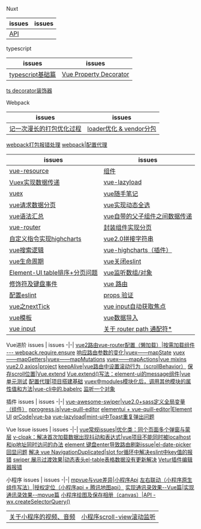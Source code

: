 Nuxt

issues | issues
-|-|
[API](https://github.com/Narutocc/Vue/issues/84)|

typescript

issues | issues
-|-|
[typescript基础篇](https://github.com/Narutocc/Vue/issues/75)|[Vue Property Decorator](https://github.com/Narutocc/Vue/issues/76)
[ts decorator装饰器](https://github.com/Narutocc/Vue/issues/79)

Webpack

issues | issues
-|-|
[记一次漫长的打包优化过程](https://github.com/Narutocc/Vue/issues/90)|[loader优化 & vendor分包](https://github.com/Narutocc/Vue/issues/91)
[webpack打包报错处理](https://github.com/Narutocc/Vue/issues/92)
[webpack](https://github.com/Narutocc/text-share/issues/8)|[配置代理](https://github.com/Narutocc/text-share/issues/78)


issues | issues
-|-|
[vue-resource](https://github.com/Narutocc/Vue/issues/1)|[组件](https://github.com/Narutocc/Vue/issues/2)
[Vuex实现数据传递](https://github.com/Narutocc/Vue/issues/3)|[vue-lazyload](https://github.com/Narutocc/Vue/issues/4)
[vuex](https://github.com/Narutocc/Vue/issues/5)|[vue随手笔记](https://github.com/Narutocc/Vue/issues/6)
[vue请求数据分页](https://github.com/Narutocc/Vue/issues/7)|[vue实现动态全选](https://github.com/Narutocc/Vue/issues/8)
[vue语法汇总](https://github.com/Narutocc/Vue/issues/9)|[vue自带的父子组件之间数据传递](https://github.com/Narutocc/Vue/issues/10)
[vue-router](https://github.com/Narutocc/Vue/issues/11)|[封装组件实现分页](https://github.com/Narutocc/Vue/issues/12)
[自定义指令实现highcharts](https://github.com/Narutocc/Vue/issues/13)|[vue2.0拼接字符串](https://github.com/Narutocc/Vue/issues/14)
[vue搜索逻辑](https://github.com/Narutocc/Vue/issues/15)|[vue-highcharts（插件）](https://github.com/Narutocc/Vue/issues/16)
[vue生命周期](https://github.com/Narutocc/Vue/issues/17)|[vue关闭eslint](https://github.com/Narutocc/Vue/issues/18)
[Element-UI table排序+分页问题](https://github.com/Narutocc/Vue/issues/19)|[vue监听数组/对象](https://github.com/Narutocc/Vue/issues/20)
[修饰符及键盘事件](https://github.com/Narutocc/Vue/issues/28)|[vue 路由](https://github.com/Narutocc/Vue/issues/32)
[配置eslint](https://github.com/Narutocc/Vue/issues/40)|[props 验证](https://github.com/Narutocc/Vue/issues/46)
[vue之nextTick](https://github.com/Narutocc/Vue/issues/48)|[vue input自动获取焦点](https://github.com/Narutocc/Vue/issues/49)
[vue模板](https://github.com/Narutocc/Vue/issues/52)|[vue数据导入](https://github.com/Narutocc/Vue/issues/67)
[vue input](https://github.com/Narutocc/Vue/issues/74)|[关于 router path 通配符*](https://github.com/Narutocc/Vue/issues/77)

Vue进阶
issues | issues
-|-|
[vue2路由vue-router配置（懒加载）](https://github.com/Narutocc/Vue/issues/21)|[按需加载组件 --- webpack.require.ensure](https://github.com/Narutocc/Vue/issues/22)
[响应路由参数的变化](https://github.com/Narutocc/Vue/issues/23)|[vuex——mapState](https://github.com/Narutocc/Vue/issues/25)
[vuex——mapGetters](https://github.com/Narutocc/Vue/issues/24)|[vuex——mapMutations](https://github.com/Narutocc/Vue/issues/26)
[vuex——mapActions](https://github.com/Narutocc/Vue/issues/27)|[vue mixins](https://github.com/Narutocc/Vue/issues/29)
[vue2.0 axios](https://github.com/Narutocc/Vue/issues/34)|[project](https://github.com/Narutocc/Vue/issues/38)
[keepAlive](https://github.com/Narutocc/Vue/issues/41)|[vue路由中设置滚动行为（scrollBehavior）](https://github.com/Narutocc/Vue/issues/42)
[保存scroll位置](https://github.com/Narutocc/Vue/issues/43)|[Vue.extend](https://github.com/Narutocc/Vue/issues/62)
[Vue.extend()写法：element-ui的message组件](https://github.com/Narutocc/Vue/issues/63)|[vue单元测试](https://github.com/Narutocc/Vue/issues/64)
[配置代理](https://github.com/Narutocc/Vue/issues/69)|[项目搭建基础](https://github.com/Narutocc/Vue/issues/72)
[vuex中modules模块化后，调用其他模块的属性值和方法](https://github.com/Narutocc/Vue/issues/78)|[vue-cli中的.babelrc](https://github.com/Narutocc/Vue/issues/85)
[监听一个对象](https://github.com/Narutocc/Vue/issues/87)

插件
issues | issues
-|-|
[vue-awesome-swiper](https://github.com/Narutocc/Vue/issues/30)|[vue2.0+sass定义全局变量（组件）](https://github.com/Narutocc/Vue/issues/31)
[nprogress.js](https://github.com/Narutocc/Vue/issues/33)|[vue-quill-editor](https://github.com/Narutocc/Vue/issues/35)
[elementui + vue-quill-editor](https://github.com/Narutocc/Vue/issues/36)|[Element UI](https://github.com/Narutocc/Vue/issues/37)
[qrCode](https://github.com/Narutocc/Vue/issues/39)|[vue-ba](https://github.com/Narutocc/Vue/issues/50)
[vue-lazyload](https://github.com/Narutocc/Vue/issues/51)|[mint-ui中Toast重复弹出问题](https://github.com/Narutocc/Vue/issues/57)

Vue Issue
issues | issues
-|-|
[vue常规issues](https://github.com/Narutocc/Vue/issues/44)|[优化类：同个页面多个弹窗与蒙层](https://github.com/Narutocc/Vue/issues/45)
[v-cloak：解决首次加载数据出现抖动和表达式](https://github.com/Narutocc/Vue/issues/47)|[vue项目不能同时被localhost和ip地址同时访问的办法](https://github.com/Narutocc/Vue/issues/58)
[element 键盘enter导致路由刷新issue](https://github.com/Narutocc/Vue/issues/68)|[el-date-picker 回显问题](https://github.com/Narutocc/Vue/issues/70)
[解决 vue NavigationDuplicated](https://github.com/Narutocc/Vue/issues/71)|[slot for循环中解决eslint中key值的报错](https://github.com/Narutocc/Vue/issues/73)
[swiper 展示过渡效果](https://github.com/Narutocc/Vue/issues/86)|[动态表头el-table表格数据没有更新解决](https://github.com/Narutocc/Vue/issues/88)
[Vetur插件编辑器报错](https://github.com/Narutocc/Vue/issues/89)

小程序
issues | issues
-|-|
[mpvue与vue差异](https://github.com/Narutocc/Vue/issues/53)|[小程序Api](https://github.com/Narutocc/Vue/issues/54)
[左右联动（小程序原生组件写法）](https://github.com/Narutocc/Vue/issues/55)|[授权定位（小程序api + 腾讯地图api）](https://github.com/Narutocc/Vue/issues/56)
[实现通讯录效果--Vue篇](https://github.com/Narutocc/Vue/issues/59)|[实现通讯录效果--mpvue篇](https://github.com/Narutocc/Vue/issues/60)
[小程序绘图及保存相册（canvas）](https://github.com/Narutocc/Vue/issues/61)|[API - wx.createSelectorQuery()](https://github.com/Narutocc/Vue/issues/65)

<table>
  <tr>
   <td><a href="https://github.com/Narutocc/Vue/issues/66"/>关于小程序的视频、音频</td>
   <td><a href="https://github.com/Narutocc/Vue/issues/80"/>小程序scroll-view滚动监听</td>
  </tr>
</table>
